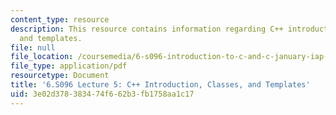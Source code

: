 ```yaml
---
content_type: resource
description: This resource contains information regarding C++ introduction, classes,
  and templates.
file: null
file_location: /coursemedia/6-s096-introduction-to-c-and-c-january-iap-2013/3e02d378383474f662b3fb1758aa1c17_MIT6_S096_IAP13_lec5.pdf
file_type: application/pdf
resourcetype: Document
title: '6.S096 Lecture 5: C++ Introduction, Classes, and Templates'
uid: 3e02d378-3834-74f6-62b3-fb1758aa1c17
---
```

